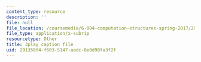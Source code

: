 ```yaml
---
content_type: resource
description: ''
file: null
file_location: /coursemedia/6-004-computation-structures-spring-2017/291358f4f6035147aadc8e0d98fa3f2f_uh5zxZCp70c.vtt
file_type: application/x-subrip
resourcetype: Other
title: 3play caption file
uid: 291358f4-f603-5147-aadc-8e0d98fa3f2f
---
```

